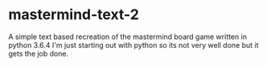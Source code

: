 # mastermind-text-2
A simple text based recreation of the mastermind board game written in python 3.6.4 
I'm just starting out with python so its not very well done but it gets the job done.
